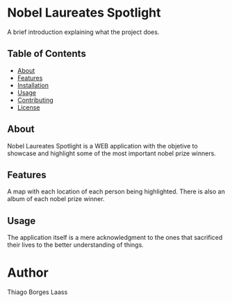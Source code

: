 # Nobel Laureates Spotlight

A brief introduction explaining what the project does.

## Table of Contents

- [About](#about)
- [Features](#features)
- [Installation](#installation)
- [Usage](#usage)
- [Contributing](#contributing)
- [License](#license)

## About

Nobel Laureates Spotlight is a WEB application with the objetive to showcase and highlight some of the most important nobel prize winners.

## Features

A map with each location of each person being highlighted. There is also an album of each nobel prize winner.

## Usage

The application itself is a mere acknowledgment to the ones that sacrificed their lives to the better understanding of things.

# Author

Thiago Borges Laass
